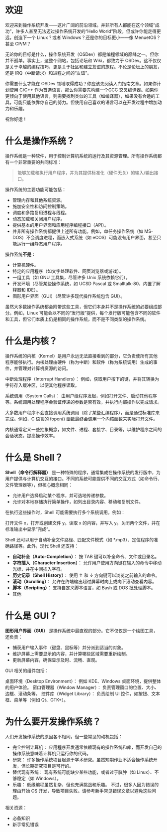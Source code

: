 # 欢迎

欢迎来到操作系统开发——这片广阔的前沿领域。并非所有人都能在这个领域“成功”，许多人甚至无法迈过操作系统开发的“Hello World”阶段。但或许你能走得更远，创造下一个 Linux？或者 Windows？还是你的目标更小——像 MenuetOS？甚至 CP/M？

无论你的目标是什么，操作系统开发（OSDev）都是编程领域的巅峰之一。但你并不孤单。事实上，这整个网站，包括论坛和 Wiki，都致力于 OSDev。这不仅仅是关于卓越的编程技巧，更是关于社区和建立友谊的旅程。不论是论坛上的朋友，还是 IRQ（中断请求）和进程之间的“友谊”。

你需要什么才能在 OSDev 领域取得成功？你应该先阅读入门指南文章。如果你计划使用 C/C++ 作为首选语言，那么你需要先构建一个GCC 交叉编译器。如果你更倾向于使用其他语言，则需要找到类似的工具（如编译器），如果没有合适的工具，可能只能依靠你自己的努力。但使用自己喜欢的语言可以在开发过程中增加动力和乐趣。

祝你好运！

# 什么是操作系统？

操作系统是一种软件，用于控制计算机系统的运行及其资源管理。所有操作系统都有一个非常重要的共同标准：

> 能够加载和执行用户程序，并为其提供标准化（硬件无关）的输入/输出接口。

操作系统的主要功能可能包括：

* 管理内存和其他系统资源。
* 施加安全性和访问控制策略。
* 调度和多路复用进程与线程。
* 动态加载和关闭用户程序。
* 提供基本的用户界面和应用程序编程接口（API）。
* 并非所有操作系统都提供上述所有功能。例如，单任务操作系统（如 MS-DOS）不会调度进程，而嵌入式系统（如 eCOS）可能没有用户界面，甚至只能运行一组静态用户程序。

操作系统**不是**：

* 计算机硬件。
* 特定的应用程序（如文字处理软件、网页浏览器或游戏）。
* 一组工具（如 GNU 工具集，尽管许多 Unix 系统依赖它们）。
* 开发环境（尽管某些操作系统，如 UCSD Pascal 或 Smalltalk-80，内置了解释器和 IDE）。
* 图形用户界面（GUI）（尽管许多现代操作系统包含 GUI）。

虽然大多数操作系统都会附带这些工具，但它们本身并不是操作系统的必要组成部分。例如，Linux 可能会以不同的“发行版”提供，每个发行版可能包含不同的软件和工具，但它们本质上仍是相同的操作系统，而不是不同类型的操作系统。

# 什么是内核？
操作系统的内核（Kernel）是用户永远无法直接看到的部分，它负责使所有其他程序能够执行。内核处理由硬件（称为中断）和软件（称为系统调用）生成的事件，并管理对计算机资源的访问。

中断处理程序（Interrupt Handlers）： 例如，获取用户按下的键，并将其转换为字符存入缓冲区，以便其他程序读取。

系统调用（System Calls）： 由用户级程序发起，例如打开文件、启动其他程序等。系统调用处理程序会验证传递的参数是否有效，并执行内部操作以完成请求。

大多数用户程序不会直接调用系统调用（除了某些汇编程序），而是通过标准库来完成。例如，C 语言的 fopen() 函数最终会调用一个内核函数来实际打开文件。

内核通常定义一些抽象概念，如文件、进程、套接字、目录等，以维护程序之间的会话状态，提高操作效率。

# 什么是 Shell？

**Shell（命令行解释器）** 是一种特殊的程序，通常集成在操作系统的发行版中，为用户提供与计算机交互的接口。不同的系统可能提供不同的交互方式（如命令行、文件管理器等），但核心概念相同：

* 允许用户选择启动某个程序，并可选地传递参数。
* 允许对本地存储执行简单操作，如列出目录内容、移动和复制文件。

在执行这些操作时，Shell 可能需要执行多个系统调用，例如：

打开文件 x，打开或创建文件 y。读取 x 的内容，并写入 y。关闭两个文件，并在标准输出中显示“完成”。

Shell 还可以用于自动补全文件路径、匹配文件模式（如 *.mp3）、定位程序的准确路径等。此外，现代 Shell 还支持：

* **自动补全（Auto-Completion）**： 按 TAB 键可以补全命令、文件或目录名。
* **字符插入（Character Insertion）**： 允许用户使用方向键在输入的命令中移动光标，并在中间插入字符。
* **历史记录（Shell History）**： 使用 ↑ 和 ↓ 方向键可以浏览之前输入的命令。
* **滚动（Scrolling）**： 允许在终端输出超过屏幕时向上或向下滚动查看内容。
* **脚本（Scripting）**： 支持自定义脚本语言，如 Bash 或 DOS 批处理脚本。
* 其他

# 什么是 GUI？
**图形用户界面（GUI）** 是操作系统中最直观的部分。它不仅仅是一个绘图工具，还负责：

* 捕获用户输入事件（键盘、鼠标等）并分派到适当的对象。
* 维护屏幕上需要显示的内容，并计算哪些区域需要重新绘制。
* 更新屏幕内容，确保显示及时、流畅、直观。

GUI 相关的组件包括：

桌面环境（Desktop Environment）： 例如 KDE、Windows 桌面环境，提供整体的用户体验。
窗口管理器（Window Manager）： 负责管理窗口的位置、大小、边框、滚动条等。
控件库（Widget Library）： 负责绘制 UI 控件，如按钮、文本框、菜单等（例如 Qt、GTK+）。

# 为什么要开发操作系统？

人们开发操作系统的原因各不相同，但一些常见的动机包括：

* 完全控制计算机： 应用程序开发通常依赖现有的操作系统和库，而开发自己的操作系统意味着计算机只运行你的代码。
* 研究： 许多操作系统项目起源于学术研究。虽然短期作业不适合操作系统开发，但长期研究项目是可行的。
* 替代现有系统： 现有系统可能缺少某些功能，或者过于臃肿（如 Linux）、不够稳定（如 Windows）。
* 乐趣： 低级编程虽然复杂，但也充满挑战和乐趣。
不过，很多人因为错误的理由开始 OS 开发，导致项目失败。请参考新手常见错误文章以避免这些问题。

相关资源：

* 必备知识
* 新手常见错误
